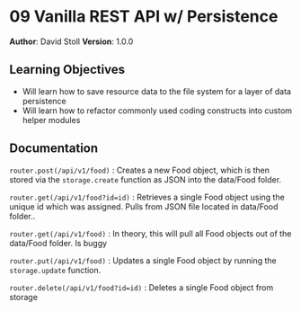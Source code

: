 # 09 Vanilla REST API w/ Persistence
**Author**: David Stoll
**Version**: 1.0.0 
## Learning Objectives

- Will learn how to save resource data to the file system for a layer of data persistence
- Will learn how to refactor commonly used coding constructs into custom helper modules

## Documentation

`router.post(/api/v1/food)` : Creates a new Food object, which is then stored via the `storage.create` function as JSON into the data/Food folder.

`router.get(/api/v1/food?id=id)` : Retrieves a single Food object using the unique id which was assigned. Pulls from JSON file located in data/Food folder..

`router.get(/api/v1/food)` : In theory, this will pull all Food objects out of the data/Food folder. Is buggy

`router.put(/api/v1/food)` : Updates a single Food object by running the `storage.update` function.

`router.delete(/api/v1/food?id=id)` : Deletes a single Food object from storage
